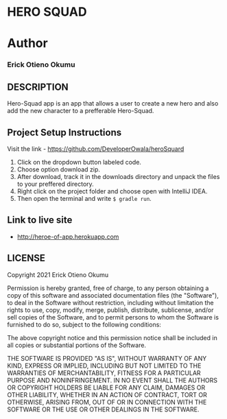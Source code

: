 # HERO SQUAD

# Author

### Erick Otieno Okumu   

## DESCRIPTION
Hero-Squad app is an app that allows a user to create a new hero and also add the new character to a prefferable Hero-Squad.

## Project Setup Instructions
Visit the link - https://github.com/DeveloperOwala/heroSquard

1. Click on the dropdown button labeled code.
2. Choose option download zip.
3. After download, track it in the downloads directory and unpack the files to your preffered directory.
4. Right click on the project folder and choose open with IntelliJ IDEA.
5. Then open the terminal and write `$ gradle run`.

## Link to live site
- http://heroe-of-app.herokuapp.com

## LICENSE
Copyright 2021 Erick Otieno Okumu

Permission is hereby granted, free of charge, to any person obtaining a copy of this software and associated documentation files (the "Software"), to deal in the Software without restriction, including without limitation the rights to use, copy, modify, merge, publish, distribute, sublicense, and/or sell copies of the Software, and to permit persons to whom the Software is furnished to do so, subject to the following conditions:

The above copyright notice and this permission notice shall be included in all copies or substantial portions of the Software.

THE SOFTWARE IS PROVIDED "AS IS", WITHOUT WARRANTY OF ANY KIND, EXPRESS OR IMPLIED, INCLUDING BUT NOT LIMITED TO THE WARRANTIES OF MERCHANTABILITY, FITNESS FOR A PARTICULAR PURPOSE AND NONINFRINGEMENT. IN NO EVENT SHALL THE AUTHORS OR COPYRIGHT HOLDERS BE LIABLE FOR ANY CLAIM, DAMAGES OR OTHER LIABILITY, WHETHER IN AN ACTION OF CONTRACT, TORT OR OTHERWISE, ARISING FROM, OUT OF OR IN CONNECTION WITH THE SOFTWARE OR THE USE OR OTHER DEALINGS IN THE SOFTWARE.
